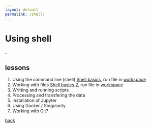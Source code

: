 ```yaml
---
layout: default
permalink: /shell/
--- 
```


# Using shell 
..

## lessons
1. Using the command line (shell) <a href="https://nbviewer.jupyter.org/github/umbpb/umbpb.github.io/blob/master/course/shell/unix-jupyter-0.ipynb"> Shell basics</a>, run file in <a href="https://mybinder.org/v2/gh/umbpb/umbpb.github.io/master?filepath=course/shell/unix-jupyter-0.ipynb">workspace</a>
2. Working with files <a href="https://nbviewer.jupyter.org/github/umbpb/umbpb.github.io/blob/master/course/shell/unix-jupyter-1.ipynb"> Shell basics 2</a>, run file in <a href="https://mybinder.org/v2/gh/umbpb/umbpb.github.io/master?filepath=course/shell/unix-jupyter-1.ipynb">workspace</a>
3. Writting and running scripts
4. Processing and transfering the data
5. Installation of Jupyter
6. Using Docker / Singularity
7. Working with Git?

[back](/)
